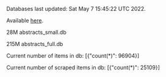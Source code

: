 Databases last updated: Sat May  7 15:45:22 UTC 2022. 

Available [here](https://github.com/cbeauhilton/ash-db/releases).


28M	abstracts_small.db

215M	abstracts_full.db

Current number of items in db:
[{"count(*)": 96904}]

Current number of scraped items in db:
[{"count(*)": 25109}]
